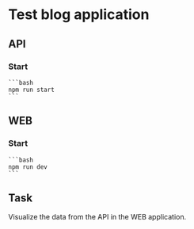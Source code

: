 # Test blog application

## API

### Start

    ```bash
    npm run start
    ```

## WEB

### Start

    ```bash
    npm run dev
    ```

## Task

Visualize the data from the API in the WEB application.
